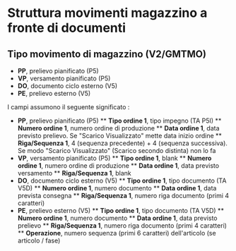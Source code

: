 # Struttura movimenti magazzino a fronte di documenti
## Tipo movimento di magazzino (V2/GMTMO)
 * **PP**, prelievo pianificato (P5)
 * **VP**, versamento pianificato (P5)
 * **DO**, documento ciclo esterno (V5)
 * **PE**, prelievo esterno (V5)

I campi assumono il seguente significato : 
 * **PP**, prelievo pianificato (P5)
 ** __Tipo ordine 1__, tipo impegno (TA P5I)
 ** __Numero ordine 1__, numero ordine di produzione
 ** __Data ordine 1__, data previsto prelievo. Se "Scarico Visualizzato" mette data inizio ordine
 ** __Riga/Sequenza 1__, 4 (sequenza precedente) + 4 (sequenza successiva). Se modo "Scarico Visualizzato" (Scarico secondo distinta) non lo fa
 * **VP**, versamento pianificato (P5)
 ** __Tipo ordine 1__, blank
 ** __Numero ordine 1__, numero ordine di produzione
 ** __Data ordine 1__, data previsto versamento
 ** __Riga/Sequenza 1__, blank
 * **DO**, documento ciclo esterno (V5)
 ** __Tipo ordine 1__, tipo documento (TA V5D)
 ** __Numero ordine 1__, numero documento
 ** __Data ordine 1__, data prevista consegna
 ** __Riga/Sequenza 1__, numero riga documento (primi 4 caratteri)
 * **PE**, prelievo esterno (V5)
 ** __Tipo ordine 1__, tipo documento (TA V5D)
 ** __Numero ordine 1__, numero documento
 ** __Data ordine 1__, data previsto prelievo
 ** __Riga/Sequenza 1__, numero riga documento (primi 4 caratteri)
 ** __Operazione__, numero sequenza (primi 6 caratteri) dell'articolo (se articolo / fase)
